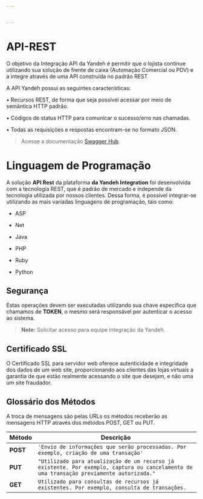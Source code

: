 ```yaml
---


---
```


<h1 id="api-rest">API-REST</h1>
<p>O objetivo da Integração API da Yandeh é permitir que o lojista continue utilizando sua solução de frente de caixa (Automação Comercial ou PDV) e a integre através de uma API construída no padrão REST</p>
<p>A API Yandeh possui as seguintes características:</p>
<p>• Recursos REST, de forma que seja possível acessar por meio de semântica HTTP padrão.</p>
<p>• Códigos de status HTTP para comunicar o sucesso/erro nas chamadas.</p>
<p>• Todas as requisições e respostas encontram-se no formato JSON.</p>
<blockquote>
<p>Acesse a documentação <a href="https://app.swaggerhub.com/apis/thiago.franca/erp-yandeh-integration/1.0.0.8/">Swagger Hub</a>.</p>
</blockquote>
<h1 id="linguagem-de-programação">Linguagem de Programação</h1>
<p>A solução <strong>API Rest</strong> da plataforma <strong>da Yandeh Integration</strong> foi desenvolvida com a tecnologia REST, que é padrão de mercado e independe da tecnologia utilizada por nossos clientes. Dessa forma, é possível integrar-se utilizando as mais variadas linguagens de programação, tais como:</p>
<ul>
<li>
<p>ASP</p>
</li>
<li>
<p>Net</p>
</li>
<li>
<p>Java</p>
</li>
<li>
<p>PHP</p>
</li>
<li>
<p>Ruby</p>
</li>
<li>
<p>Python</p>
</li>
</ul>
<h2 id="segurança">Segurança</h2>
<p>Estas operações devem ser executadas utilizando sua chave específica que chamamos de <strong>TOKEN</strong>, o mesmo será responsável por autenticar o acesso ao sistema.</p>
<blockquote>
<p><strong>Note:</strong> Solicitar acesso para equipe integração da Yandeh.</p>
</blockquote>
<h2 id="certificado-ssl">Certificado SSL</h2>
<p>O Certificado SSL para servidor web oferece autenticidade e integridade dos dados de um web site, proporcionando aos clientes das lojas virtuais a garantia de que estão realmente acessando o site que desejam, e não uma um site fraudador.</p>
<h2 id="glossário-dos-métodos">Glossário dos Métodos</h2>
<p>A troca de mensagens são pelas URLs  os métodos receberão as mensagens HTTP através dos métodos POST, GET ou PUT.</p>

<table>
<thead>
<tr>
<th>Método</th>
<th>Descrição</th>
</tr>
</thead>
<tbody>
<tr>
<td><strong>POST</strong></td>
<td><code>'Envio de informações que serão processadas. Por exemplo, criação de uma transação'</code></td>
</tr>
<tr>
<td><strong>PUT</strong></td>
<td><code>"Utilizado para atualização de um recurso já existente. Por exemplo, captura ou cancelamento de uma transação previamente autorizada."</code></td>
</tr>
<tr>
<td><strong>GET</strong></td>
<td><code>Utilizado para consultas de recursos já existentes. Por exemplo, consulta de transações.</code></td>
</tr>
</tbody>
</table>
